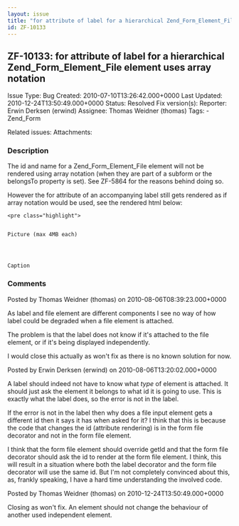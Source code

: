 ```yaml
---
layout: issue
title: "for attribute of label for a hierarchical Zend_Form_Element_File element uses array notation"
id: ZF-10133
---
```


ZF-10133: for attribute of label for a hierarchical Zend\_Form\_Element\_File element uses array notation
---------------------------------------------------------------------------------------------------------

 Issue Type: Bug Created: 2010-07-10T13:26:42.000+0000 Last Updated: 2010-12-24T13:50:49.000+0000 Status: Resolved Fix version(s): 
 Reporter:  Erwin Derksen (erwind)  Assignee:  Thomas Weidner (thomas)  Tags: - Zend\_Form
 
 Related issues: 
 Attachments: 
### Description

The id and name for a Zend\_Form\_Element\_File element will not be rendered using array notation (when they are part of a subform or the belongsTo property is set). See ZF-5864 for the reasons behind doing so.

However the for attribute of an accompanying label still gets rendered as if array notation would be used, see the rendered html below:

 
    <pre class="highlight">


    Picture (max 4MB each)




    Caption




 

 

### Comments

Posted by Thomas Weidner (thomas) on 2010-08-06T08:39:23.000+0000

As label and file element are different components I see no way of how label could be degraded when a file element is attached.

The problem is that the label does not know if it's attached to the file element, or if it's being displayed independently.

I would close this actually as won't fix as there is no known solution for now.

 

 

Posted by Erwin Derksen (erwind) on 2010-08-06T13:20:02.000+0000

A label should indeed not have to know what _type_ of element is attached. It should just ask the element it belongs to what id it is going to use. This is exactly what the label does, so the error is not in the label.

If the error is not in the label then why does a file input element gets a different id then it says it has when asked for it? I think that this is because the code that changes the id (attribute rendering) is in the form file decorator and not in the form file element.

I think that the form file element should override getId and that the form file decorator should ask the id to render at the form file element. I think, this will result in a situation where both the label decorator and the form file decorator will use the same id. But I'm not completely convinced about this, as, frankly speaking, I have a hard time understanding the involved code.

 

 

Posted by Thomas Weidner (thomas) on 2010-12-24T13:50:49.000+0000

Closing as won't fix. An element should not change the behaviour of another used independent element.

 

 